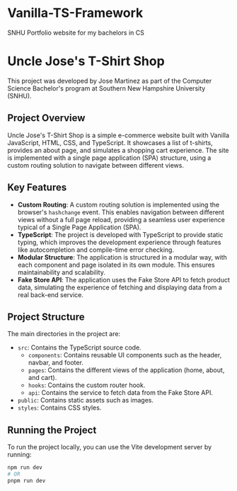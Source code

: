 # Vanilla-TS-Framework
SNHU Portfolio website for my bachelors in CS

# Uncle Jose's T-Shirt Shop

This project was developed by Jose Martinez as part of the Computer Science Bachelor's program at Southern New Hampshire University (SNHU).

## Project Overview

Uncle Jose's T-Shirt Shop is a simple e-commerce website built with Vanilla JavaScript, HTML, CSS, and TypeScript. It showcases a list of t-shirts, provides an about page, and simulates a shopping cart experience. The site is implemented with a single page application (SPA) structure, using a custom routing solution to navigate between different views.

## Key Features

- **Custom Routing**: A custom routing solution is implemented using the browser's `hashchange` event. This enables navigation between different views without a full page reload, providing a seamless user experience typical of a Single Page Application (SPA).
- **TypeScript**: The project is developed with TypeScript to provide static typing, which improves the development experience through features like autocompletion and compile-time error checking.
- **Modular Structure**: The application is structured in a modular way, with each component and page isolated in its own module. This ensures maintainability and scalability.
- **Fake Store API**: The application uses the Fake Store API to fetch product data, simulating the experience of fetching and displaying data from a real back-end service.

## Project Structure

The main directories in the project are:

- `src`: Contains the TypeScript source code.
  - `components`: Contains reusable UI components such as the header, navbar, and footer.
  - `pages`: Contains the different views of the application (home, about, and cart).
  - `hooks`: Contains the custom router hook.
  - `api`: Contains the service to fetch data from the Fake Store API.
- `public`: Contains static assets such as images.
- `styles`: Contains CSS styles.

## Running the Project

To run the project locally, you can use the Vite development server by running:

```zsh
npm run dev
# OR
pnpm run dev
```
